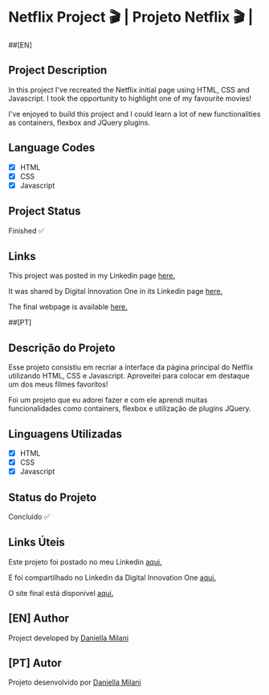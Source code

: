 # Netflix Project 🎬 | Projeto Netflix 🎬 | 

##[EN]
## Project Description

In this project I've recreated the Netflix initial page using HTML, CSS and Javascript. I took the opportunity to highlight one of my favourite movies!

I've enjoyed to build this project and I could learn a lot of new functionalities as containers, flexbox and JQuery plugins.

## Language Codes

- [x] HTML
- [x] CSS
- [x] Javascript

## Project Status

Finished ✅

## Links

This project was posted in my Linkedin page [here.](https://www.linkedin.com/posts/daniella-milani_frontend-mulheresnatecnologia-bootcamp-activity-6723911640456192000-PjAT)

It was shared by Digital Innovation One in its Linkedin page [here.](https://www.linkedin.com/posts/digitalinnovation-one_a-daniella-milani-est%C3%A1-em-rumo-%C3%A0-constru%C3%A7%C3%A3o-activity-6726130343558152192-0ekm)

The final webpage is available [here.](https://danimilani.github.io/projetonetflix/)

##[PT]
## Descrição do Projeto

Esse projeto consistiu em recriar a interface da página principal do Netflix utilizando HTML, CSS e Javascript. Aproveitei para colocar em destaque um dos meus filmes favoritos!

Foi um projeto que eu adorei fazer e com ele aprendi muitas funcionalidades como containers, flexbox e utilização de plugins JQuery.

## Linguagens Utilizadas

- [x] HTML
- [x] CSS
- [x] Javascript

## Status do Projeto

Concluído ✅

## Links Úteis

Este projeto foi postado no meu Linkedin [aqui.](https://www.linkedin.com/posts/daniella-milani_frontend-mulheresnatecnologia-bootcamp-activity-6723911640456192000-PjAT)

E foi compartilhado no Linkedin da Digital Innovation One [aqui.](https://www.linkedin.com/posts/digitalinnovation-one_a-daniella-milani-est%C3%A1-em-rumo-%C3%A0-constru%C3%A7%C3%A3o-activity-6726130343558152192-0ekm)

O site final está disponível [aqui.](https://danimilani.github.io/projetonetflix/)

## [EN] Author

Project developed by [Daniella Milani](https://www.linkedin.com/in/daniella-milani/)

## [PT] Autor

Projeto desenvolvido por [Daniella Milani](https://www.linkedin.com/in/daniella-milani/)
